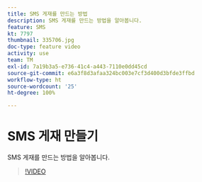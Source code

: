 ```yaml
---
title: SMS 게재를 만드는 방법
description: SMS 게재를 만드는 방법을 알아봅니다.
feature: SMS
kt: 7797
thumbnail: 335706.jpg
doc-type: feature video
activity: use
team: TM
exl-id: 7a19b3a5-e736-41c4-a443-7110e0dd45cd
source-git-commit: e6a3f8d3afaa324bc003e7cf3d400d3bfde3ffbd
workflow-type: ht
source-wordcount: '25'
ht-degree: 100%

---
```


# SMS 게재 만들기 

SMS 게재를 만드는 방법을 알아봅니다.

>[!VIDEO](https://video.tv.adobe.com/v/335706)
